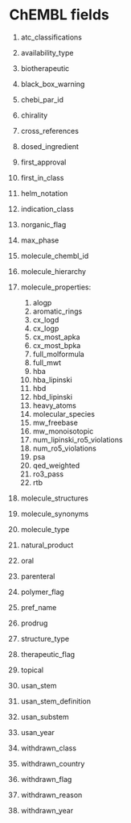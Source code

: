 # ChEMBL fields


1. atc_classifications
2. availability_type
3. biotherapeutic
4. black_box_warning
5. chebi_par_id
6. chirality
7. cross_references
8. dosed_ingredient
9. first_approval
10. first_in_class
11. helm_notation
12. indication_class
13. norganic_flag
14. max_phase
15. molecule_chembl_id
16. molecule_hierarchy
17. molecule_properties:

    1. alogp
    2. aromatic_rings
    3. cx_logd
    4. cx_logp
    5. cx_most_apka
    6. cx_most_bpka
    7. full_molformula
    8. full_mwt
    9. hba
    10. hba_lipinski
    11. hbd
    12. hbd_lipinski
    13. heavy_atoms
    14. molecular_species
    15. mw_freebase
    16. mw_monoisotopic
    17. num_lipinski_ro5_violations
    18. num_ro5_violations
    19. psa
    20. qed_weighted
    21. ro3_pass
    22. rtb
18. molecule_structures
19. molecule_synonyms
20. molecule_type
21. natural_product
22. oral
23. parenteral
24. polymer_flag
25. pref_name
26. prodrug
27. structure_type
28. therapeutic_flag
29. topical
30. usan_stem
31. usan_stem_definition
32. usan_substem
33. usan_year
34. withdrawn_class
35. withdrawn_country
36. withdrawn_flag
37. withdrawn_reason
38. withdrawn_year
